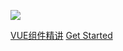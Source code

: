 <!-- background image -->
![](../image/backgroundImage.jpg)


[VUE组件精讲](page/vue/base.md)
[Get Started](page/vue/base.md)




<!-- ## 世界既不黑也不白，而是一道精致的灰 -->
<!-- > [VUE组件精讲](page/vue/base.md) -->


<!-- [GitHub](https://github.com/Hanxueqing/Douban-Movie.git) -->
<!-- [Get Started](#quick-start) -->